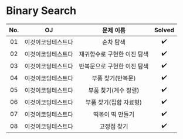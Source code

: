 # Binary Search


|          No.          |        OJ        |        문제 이름         |        Solved         |
| :-----: |  :--------: |:---------------------: | :-----: |
| 01 | 이것이코딩테스트다 | 순차 탐색 | ✔️ |
| 02 | 이것이코딩테스트다 | 재귀함수로 구현한 이진 탐색 | ✔️ |
| 03 | 이것이코딩테스트다 | 반복문으로 구현한 이진 탐색 | ✔️ |
| 04 | 이것이코딩테스트다 | 부품 찾기(반복문) | ✔️ |
| 05 | 이것이코딩테스트다 | 부품 찾기(계수 정렬) | ✔️ |
| 06 | 이것이코딩테스트다 | 부품 찾기(집합 자료형) | ✔️ |
| 07 | 이것이코딩테스트다 | 떡볶이 떡 만들기 | ✔️ |
| 08 | 이것이코딩테스트다 | 고정점 찾기 | ✔️ |